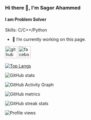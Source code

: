 ### Hi there 👋, I'm Sagor Ahammed
#### I am Problem Solver

Skills: C/C++/Python

- 🔭 I’m currently working on this page. 


[<img src='https://cdn.jsdelivr.net/npm/simple-icons@3.0.1/icons/github.svg' alt='github' height='40'>](https://github.com/https://github.com/Sagor-Ahammed)  [<img src='https://cdn.jsdelivr.net/npm/simple-icons@3.0.1/icons/facebook.svg' alt='facebook' height='40'>](https://www.facebook.com/https://www.facebook.com/profile.php?id=100008468764001)  

[![Top Langs](https://github-readme-stats.vercel.app/api/top-langs/?username=https://github.com/Sagor-Ahammed)](https://github.com/anuraghazra/github-readme-stats)

![GitHub stats](https://github-readme-stats.vercel.app/api?username=https://github.com/Sagor-Ahammed&show_icons=true&count_private=true)  

![GitHub Activity Graph](https://activity-graph.herokuapp.com/graph?username=https://github.com/Sagor-Ahammed)  

![GitHub metrics](https://metrics.lecoq.io/https://github.com/Sagor-Ahammed)  

![GitHub streak stats](https://streak-stats.demolab.com/?user=https://github.com/Sagor-Ahammed)  

![Profile views](https://gpvc.arturio.dev/https://github.com/Sagor-Ahammed)  

